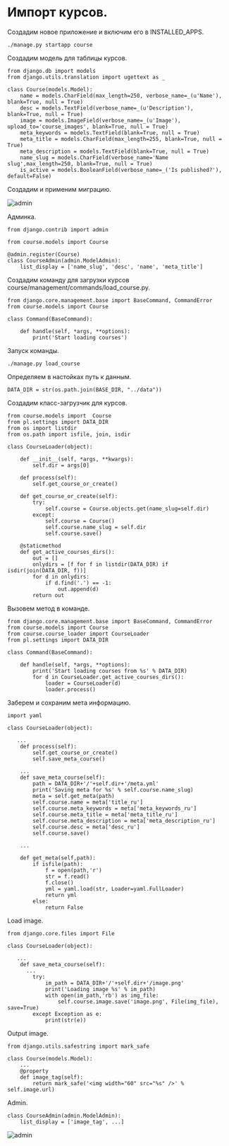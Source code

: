 # Импорт курсов.

Создадим новое приложение и включим его в INSTALLED_APPS.

    ./manage.py startapp course

Создадим модель для таблицы курсов.

    from django.db import models
    from django.utils.translation import ugettext as _

    class Course(models.Model):
        name = models.CharField(max_length=250, verbose_name=_(u'Name'), blank=True, null = True)
        desc = models.TextField(verbose_name=_(u'Description'), blank=True, null = True)
        image = models.ImageField(verbose_name=_(u'Image'), upload_to='course_images', blank=True, null = True)
        meta_keywords = models.TextField(blank=True, null = True)
        meta_title = models.CharField(max_length=255, blank=True, null = True)
        meta_description = models.TextField(blank=True, null = True)
        name_slug = models.CharField(verbose_name='Name slug',max_length=250, blank=True, null = True)
        is_active = models.BooleanField(verbose_name=_('Is published?'), default=False)


Создадим и применим миграцию.

![admin]({path-to-subject}/images/1.png)

Админка.

    from django.contrib import admin

    from course.models import Course

    @admin.register(Course)
    class CourseAdmin(admin.ModelAdmin):
        list_display = ['name_slug', 'desc', 'name', 'meta_title']

Создадим команду для загрузки курсов course/management/commands/load_course.py.

    from django.core.management.base import BaseCommand, CommandError
    from course.models import Course

    class Command(BaseCommand):
      
        def handle(self, *args, **options):
            print('Start loading courses')
           
Запуск команды.

    ./manage.py load_course

Определяем в настойках путь к данным.

    DATA_DIR = str(os.path.join(BASE_DIR, "../data"))

Создадим класс-загрузчик для курсов.

    from course.models import  Course
    from pl.settings import DATA_DIR
    from os import listdir
    from os.path import isfile, join, isdir

    class CourseLoader(object):

        def __init__(self, *args, **kwargs):
            self.dir = args[0]

        def process(self):
            self.get_course_or_create()

        def get_course_or_create(self):
            try: 
                self.course = Course.objects.get(name_slug=self.dir)
            except:
                self.course = Course()
                self.course.name_slug = self.dir
                self.course.save()

        @staticmethod
        def get_active_courses_dirs():
            out = []
            onlydirs = [f for f in listdir(DATA_DIR) if isdir(join(DATA_DIR, f))]
            for d in onlydirs:
                if d.find('.') == -1:
                    out.append(d)
            return out

Вызовем метод в команде.

    from django.core.management.base import BaseCommand, CommandError
    from course.models import Course
    from course.course_loader import CourseLoader
    from pl.settings import DATA_DIR

    class Command(BaseCommand):
      
        def handle(self, *args, **options):
            print('Start loading courses from %s' % DATA_DIR)
            for d in CourseLoader.get_active_courses_dirs():
                loader = CourseLoader(d)
                loader.process()

Заберем и сохраним мета информацию.

    import yaml

    class CourseLoader(object):

       ...
        def process(self):
            self.get_course_or_create()
            self.save_meta_course()

        ...
        def save_meta_course(self):
            path = DATA_DIR+'/'+self.dir+'/meta.yml'
            print('Saving meta for %s' % self.course.name_slug)
            meta = self.get_meta(path)
            self.course.name = meta['title_ru']
            self.course.meta_keywords = meta['meta_keywords_ru']
            self.course.meta_title = meta['meta_title_ru']
            self.course.meta_description = meta['meta_description_ru']
            self.course.desc = meta['desc_ru']
            self.course.save()

        ...

        def get_meta(self,path):
            if isfile(path):
                f = open(path,'r')
                str = f.read()
                f.close()
                yml = yaml.load(str, Loader=yaml.FullLoader)
                return yml
            else:
                return False

Load image.

        
    from django.core.files import File

    class CourseLoader(object):

       ...
        def save_meta_course(self):
          ...
            try:
                im_path = DATA_DIR+'/'+self.dir+'/image.png'
                print('Loading image %s' % im_path)
                with open(im_path,'rb') as img_file:
                    self.course.image.save('image.png', File(img_file), save=True)
            except Exception as e:
                print(str(e))

Output image.

    from django.utils.safestring import mark_safe

    class Course(models.Model):
        ...
        @property
        def image_tag(self):
            return mark_safe('<img width="60" src="%s" />' % self.image.url)

Admin.

    class CourseAdmin(admin.ModelAdmin):
        list_display = ['image_tag', ...]

![admin]({path-to-subject}/images/2.png)


